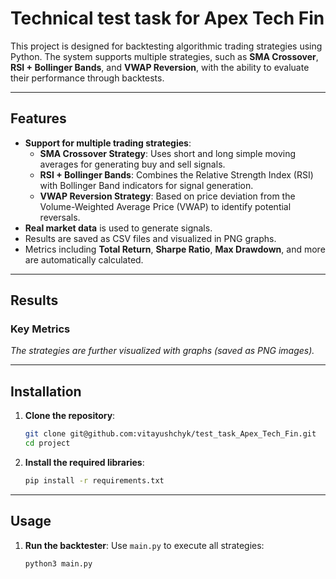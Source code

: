 # Technical test task for Apex Tech Fin

This project is designed for backtesting algorithmic trading strategies using Python. The system supports multiple strategies, such as **SMA Crossover**, **RSI + Bollinger Bands**, and **VWAP Reversion**, with the ability to evaluate their performance through backtests.

---

## Features
- **Support for multiple trading strategies**:
  - **SMA Crossover Strategy**: Uses short and long simple moving averages for generating buy and sell signals.
  - **RSI + Bollinger Bands**: Combines the Relative Strength Index (RSI) with Bollinger Band indicators for signal generation.
  - **VWAP Reversion Strategy**: Based on price deviation from the Volume-Weighted Average Price (VWAP) to identify potential reversals.
- **Real market data** is used to generate signals.
- Results are saved as CSV files and visualized in PNG graphs.
- Metrics including **Total Return**, **Sharpe Ratio**, **Max Drawdown**, and more are automatically calculated.

---

## Results

### Key Metrics
*The strategies are further visualized with graphs (saved as PNG images).*

---

## Installation

1. **Clone the repository**:
    ```bash
    git clone git@github.com:vitayushchyk/test_task_Apex_Tech_Fin.git
    cd project
    ```

2. **Install the required libraries**:
    ```bash
    pip install -r requirements.txt
    ```

---

## Usage

1. **Run the backtester**:
    Use `main.py` to execute all strategies:
    ```bash
    python3 main.py
    ```